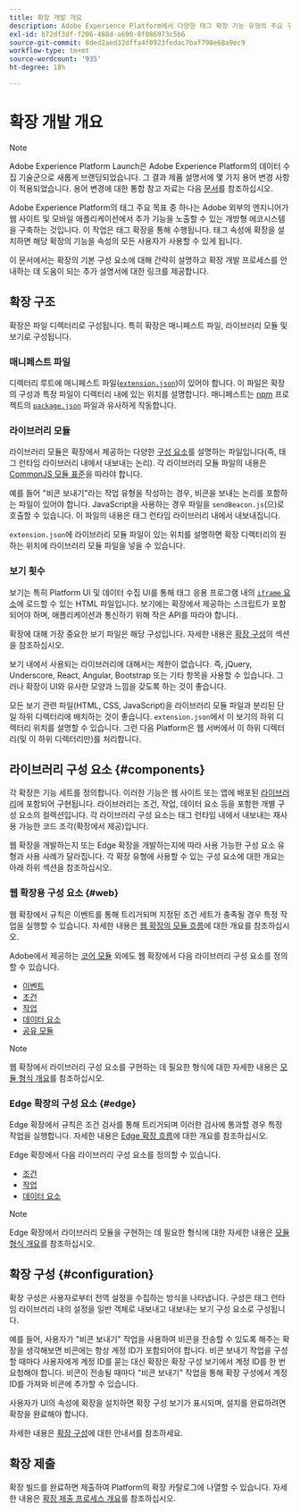 ```yaml
---
title: 확장 개발 개요
description: Adobe Experience Platform에서 다양한 태그 확장 기능 유형의 주요 구성 요소와 확장 기능 개발 프로세스에 대해 알아봅니다.
exl-id: b72df3df-f206-488d-a690-0f086973c5b6
source-git-commit: 8ded2aed32dffa4f0923fedac7baf798e68a9ec9
workflow-type: tm+mt
source-wordcount: '935'
ht-degree: 18%

---
```


# 확장 개발 개요

>[!NOTE]
>
>Adobe Experience Platform Launch은 Adobe Experience Platform의 데이터 수집 기술군으로 새롭게 브랜딩되었습니다. 그 결과 제품 설명서에 몇 가지 용어 변경 사항이 적용되었습니다. 용어 변경에 대한 통합 참고 자료는 다음 [문서](../term-updates.md)를 참조하십시오.

Adobe Experience Platform의 태그 주요 목표 중 하나는 Adobe 외부의 엔지니어가 웹 사이트 및 모바일 애플리케이션에서 추가 기능을 노출할 수 있는 개방형 에코시스템을 구축하는 것입니다. 이 작업은 태그 확장을 통해 수행됩니다. 태그 속성에 확장을 설치하면 해당 확장의 기능을 속성의 모든 사용자가 사용할 수 있게 됩니다.

이 문서에서는 확장의 기본 구성 요소에 대해 간략히 설명하고 확장 개발 프로세스를 안내하는 데 도움이 되는 추가 설명서에 대한 링크를 제공합니다.

## 확장 구조

확장은 파일 디렉터리로 구성됩니다. 특히 확장은 매니페스트 파일, 라이브러리 모듈 및 보기로 구성됩니다.

### 매니페스트 파일

디렉터리 루트에 매니페스트 파일([`extension.json`](./manifest.md))이 있어야 합니다. 이 파일은 확장의 구성과 특정 파일이 디렉터리 내에 있는 위치를 설명합니다. 매니페스트는 [npm](https://www.npmjs.com/) 프로젝트의 [`package.json`](https://docs.npmjs.com/files/package.json) 파일과 유사하게 작동합니다.

### 라이브러리 모듈

라이브러리 모듈은 확장에서 제공하는 다양한 [구성 요소](#components)를 설명하는 파일입니다(즉, 태그 런타임 라이브러리 내에서 내보내는 논리). 각 라이브러리 모듈 파일의 내용은 [CommonJS 모듈 표준](https://nodejs.org/api/modules.html#modules-commonjs-modules)을 따라야 합니다.

예를 들어 &quot;비콘 보내기&quot;라는 작업 유형을 작성하는 경우, 비콘을 보내는 논리를 포함하는 파일이 있어야 합니다. JavaScript을 사용하는 경우 파일을 `sendBeacon.js`(으)로 호출할 수 있습니다. 이 파일의 내용은 태그 런타임 라이브러리 내에서 내보내집니다.

`extension.json`에 라이브러리 모듈 파일이 있는 위치를 설명하면 확장 디렉터리의 원하는 위치에 라이브러리 모듈 파일을 넣을 수 있습니다.

### 보기 횟수

보기는 특히 Platform UI 및 데이터 수집 UI를 통해 태그 응용 프로그램 내의 [`iframe` 요소](https://developer.mozilla.org/ko-KR/docs/Web/HTML/Element/iframe)에 로드할 수 있는 HTML 파일입니다. 보기에는 확장에서 제공하는 스크립트가 포함되어야 하며, 애플리케이션과 통신하기 위해 작은 API를 따라야 합니다.

확장에 대해 가장 중요한 보기 파일은 해당 구성입니다. 자세한 내용은 [확장 구성](#configuration)의 섹션을 참조하십시오.

보기 내에서 사용되는 라이브러리에 대해서는 제한이 없습니다. 즉, jQuery, Underscore, React, Angular, Bootstrap 또는 기타 항목을 사용할 수 있습니다. 그러나 확장이 UI와 유사한 모양과 느낌을 갖도록 하는 것이 좋습니다.

모든 보기 관련 파일(HTML, CSS, JavaScript)을 라이브러리 모듈 파일과 분리된 단일 하위 디렉터리에 배치하는 것이 좋습니다. `extension.json`에서 이 보기의 하위 디렉터리 위치를 설명할 수 있습니다. 그런 다음 Platform은 웹 서버에서 이 하위 디렉터리(및 이 하위 디렉터리만)를 처리합니다.

## 라이브러리 구성 요소 {#components}

각 확장은 기능 세트를 정의합니다. 이러한 기능은 웹 사이트 또는 앱에 배포된 [라이브러리](../ui/publishing/libraries.md)에 포함되어 구현됩니다. 라이브러리는 조건, 작업, 데이터 요소 등을 포함한 개별 구성 요소의 컬렉션입니다. 각 라이브러리 구성 요소는 태그 런타임 내에서 내보내는 재사용 가능한 코드 조각(확장에서 제공)입니다.

웹 확장을 개발하는지 또는 Edge 확장을 개발하는지에 따라 사용 가능한 구성 요소 유형과 사용 사례가 달라집니다. 각 확장 유형에 사용할 수 있는 구성 요소에 대한 개요는 아래 하위 섹션을 참조하십시오.

### 웹 확장용 구성 요소 {#web}

웹 확장에서 규칙은 이벤트를 통해 트리거되며 지정된 조건 세트가 충족될 경우 특정 작업을 실행할 수 있습니다. 자세한 내용은 [웹 확장의 모듈 흐름](./web/flow.md)에 대한 개요를 참조하십시오.

Adobe에서 제공하는 [코어 모듈](./web/core.md) 외에도 웹 확장에서 다음 라이브러리 구성 요소를 정의할 수 있습니다.

* [이벤트](./web/event-types.md)
* [조건](./web/condition-types.md)
* [작업](./web/action-types.md)
* [데이터 요소](./web/data-element-types.md)
* [공유 모듈](./web/shared.md)

>[!NOTE]
>
>웹 확장에서 라이브러리 구성 요소를 구현하는 데 필요한 형식에 대한 자세한 내용은 [모듈 형식 개요](./web/format.md)를 참조하십시오.

### Edge 확장의 구성 요소 {#edge}

Edge 확장에서 규칙은 조건 검사를 통해 트리거되며 이러한 검사에 통과할 경우 특정 작업을 실행합니다. 자세한 내용은 [Edge 확장 흐름](./edge/flow.md)에 대한 개요를 참조하십시오.

Edge 확장에서 다음 라이브러리 구성 요소를 정의할 수 있습니다.

* [조건](./edge/condition-types.md)
* [작업](./edge/action-types.md)
* [데이터 요소](./edge/data-element-types.md)

>[!NOTE]
>
>Edge 확장에서 라이브러리 모듈을 구현하는 데 필요한 형식에 대한 자세한 내용은 [모듈 형식 개요](./edge/format.md)를 참조하십시오.

## 확장 구성 {#configuration}

확장 구성은 사용자로부터 전역 설정을 수집하는 방식을 나타냅니다. 구성은 태그 런타임 라이브러리 내의 설정을 일반 객체로 내보내고 내보내는 보기 구성 요소로 구성됩니다.

예를 들어, 사용자가 &quot;비콘 보내기&quot; 작업을 사용하여 비콘을 전송할 수 있도록 해주는 확장을 생각해보면 비콘에는 항상 계정 ID가 포함되어야 합니다. 비콘 보내기 작업을 구성할 때마다 사용자에게 계정 ID를 묻는 대신 확장은 확장 구성 보기에서 계정 ID를 한 번 요청해야 합니다. 비콘이 전송될 때마다 &quot;비콘 보내기&quot; 작업을 통해 확장 구성에서 계정 ID를 가져와 비콘에 추가할 수 있습니다.

사용자가 UI의 속성에 확장을 설치하면 확장 구성 보기가 표시되며, 설치를 완료하려면 확장을 완료해야 합니다.

자세한 내용은 [확장 구성](./configuration.md)에 대한 안내서를 참조하세요.

## 확장 제출

확장 빌드를 완료하면 제출하여 Platform의 확장 카탈로그에 나열할 수 있습니다. 자세한 내용은 [확장 제출 프로세스 개요](./submit/overview.md)를 참조하십시오.
